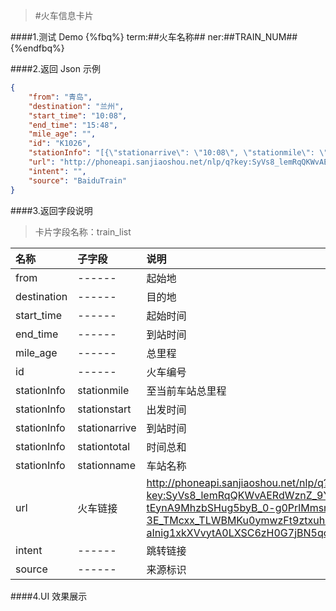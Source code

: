 >#火车信息卡片


####1.测试 Demo
{%fbq%}
term:##火车名称##
ner:##TRAIN_NUM##
{%endfbq%}


####2.返回 Json 示例
```json
{
    "from": "青岛",
    "destination": "兰州",
    "start_time": "10:08",
    "end_time": "15:48",
    "mile_age": "",
    "id": "K1026",
    "stationInfo": "[{\"stationarrive\": \"10:08\", \"stationmile\": \"01\", \"stationname\": \"青岛\", \"stationstart\": \"10:08\", \"stationtotal\": \"----\"},{\"stationarrive\": \"11:13\", \"stationmile\": \"02\", \"stationname\": \"蓝村\", \"stationstart\": \"11:16\", \"stationtotal\": \"3min\"},{\"stationarrive\": \"11:32\", \"stationmile\": \"03\", \"stationname\": \"胶州\", \"stationstart\": \"11:35\", \"stationtotal\": \"3min\"},{\"stationarrive\": \"12:43\", \"stationmile\": \"05\", \"stationname\": \"潍坊\", \"stationstart\": \"12:47\", \"stationtotal\": \"4min\"},{\"stationarrive\": \"13:51\", \"stationmile\": \"07\", \"stationname\": \"淄博\", \"stationstart\": \"13:57\", \"stationtotal\": \"6min\"},{\"stationarrive\": \"15:22\", \"stationmile\": \"09\", \"stationname\": \"济南\", \"stationstart\": \"15:37\", \"stationtotal\": \"15min\"},{\"stationarrive\": \"16:29\", \"stationmile\": \"11\", \"stationname\": \"泰山\", \"stationstart\": \"16:42\", \"stationtotal\": \"13min\"},{\"stationarrive\": \"17:40\", \"stationmile\": \"12\", \"stationname\": \"兖州\", \"stationstart\": \"17:43\", \"stationtotal\": \"3min\"},{\"stationarrive\": \"18:21\", \"stationmile\": \"14\", \"stationname\": \"滕州\", \"stationstart\": \"18:25\", \"stationtotal\": \"4min\"},{\"stationarrive\": \"18:47\", \"stationmile\": \"15\", \"stationname\": \"枣庄西\", \"stationstart\": \"18:49\", \"stationtotal\": \"2min\"},{\"stationarrive\": \"19:52\", \"stationmile\": \"16\", \"stationname\": \"徐州\", \"stationstart\": \"20:10\", \"stationtotal\": \"18min\"},{\"stationarrive\": \"21:11\", \"stationmile\": \"17\", \"stationname\": \"砀山\", \"stationstart\": \"21:15\", \"stationtotal\": \"4min\"},{\"stationarrive\": \"23:23\", \"stationmile\": \"24\", \"stationname\": \"开封\", \"stationstart\": \"23:27\", \"stationtotal\": \"4min\"},{\"stationarrive\": \"00:15\", \"stationmile\": \"25\", \"stationname\": \"郑州\", \"stationstart\": \"00:27\", \"stationtotal\": \"12min\"},{\"stationarrive\": \"01:59\", \"stationmile\": \"26\", \"stationname\": \"洛阳\", \"stationstart\": \"02:05\", \"stationtotal\": \"6min\"},{\"stationarrive\": \"06:20\", \"stationmile\": \"28\", \"stationname\": \"渭南\", \"stationstart\": \"06:41\", \"stationtotal\": \"21min\"},{\"stationarrive\": \"07:37\", \"stationmile\": \"29\", \"stationname\": \"西安\", \"stationstart\": \"07:47\", \"stationtotal\": \"10min\"},{\"stationarrive\": \"09:42\", \"stationmile\": \"33\", \"stationname\": \"宝鸡\", \"stationstart\": \"09:48\", \"stationtotal\": \"6min\"},{\"stationarrive\": \"11:27\", \"stationmile\": \"34\", \"stationname\": \"天水\", \"stationstart\": \"11:32\", \"stationtotal\": \"5min\"},{\"stationarrive\": \"12:14\", \"stationmile\": \"35\", \"stationname\": \"甘谷\", \"stationstart\": \"12:26\", \"stationtotal\": \"12min\"},{\"stationarrive\": \"13:15\", \"stationmile\": \"37\", \"stationname\": \"陇西\", \"stationstart\": \"13:19\", \"stationtotal\": \"4min\"},{\"stationarrive\": \"14:15\", \"stationmile\": \"38\", \"stationname\": \"定西\", \"stationstart\": \"14:18\", \"stationtotal\": \"3min\"},{\"stationarrive\": \"15:48\", \"stationmile\": \"39\", \"stationname\": \"兰州\", \"stationstart\": \"15:48\", \"stationtotal\": \"----\"}]",
    "url": "http://phoneapi.sanjiaoshou.net/nlp/q?key:SyVs8_lemRqQKWvAERdWznZ_9YlxDiqMxAUvQLHHnZEkJs8NpIhyf9E_4eEjhvZGROrN-tEynA9MhzbSHug5byB_0-g0PrlMmsmO3RPAd4-3E_TMcxx_TLWBMKu0ymwzFt9ztxuhZJquC81L608kQ-aInig1xkXVvytA0LXSC6zH0G7jBN5qcg==",
    "intent": "",
    "source": "BaiduTrain"
}
```

####3.返回字段说明

>卡片字段名称：train_list

|名称|子字段|说明|类型|示例|
|:---|:---|:---|:---|:---|
|from|------|起始地|string|青岛|
|destination|------|目的地|string|兰州|
|start_time|------|起始时间|string|15:37|
|end_time|------|到站时间|string|15:48|
|mile_age|------|总里程|string||
|id|------|火车编号|string|K1026|
|stationInfo|stationmile|至当前车站总里程|string|待定|
|stationInfo|stationstart|出发时间|string|待定|
|stationInfo|stationarrive|到站时间|string|待定|
|stationInfo|stationtotal|时间总和|string|待定|
|stationInfo|stationname|车站名称|string|待定|
|url|火车链接|http://phoneapi.sanjiaoshou.net/nlp/q?key:SyVs8_lemRqQKWvAERdWznZ_9YlxDiqMxAUvQLHHnZEkJs8NpIhyf9E_4eEjhvZGROrN-tEynA9MhzbSHug5byB_0-g0PrlMmsmO3RPAd4-3E_TMcxx_TLWBMKu0ymwzFt9ztxuhZJquC81L608kQ-aInig1xkXVvytA0LXSC6zH0G7jBN5qcg==|
|intent|------|跳转链接|string|------|
|source|------|来源标识|string|BaiduTrain|

####4.UI 效果展示


